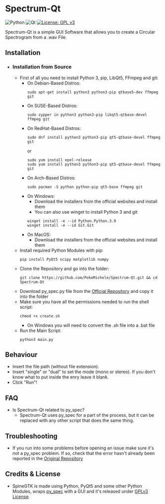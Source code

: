 # Spectrum-Qt
![Python](https://img.shields.io/badge/python-3670A0?style=for-the-badge&logo=python&logoColor=ffdd54) ![Qt](https://img.shields.io/badge/Qt-%23217346.svg?style=for-the-badge&logo=Qt&logoColor=white) [![License: GPL v3](https://img.shields.io/badge/License-GPLv3-blue.svg)](https://www.gnu.org/licenses/gpl-3.0)

Spectrum-Qt is a simple GUI Software that allows you to create a Circular Spectrogram from a .wav File.

## Installation
- ### Installation from Source
    - First of all you need to install Python 3, pip, LibQt5, FFmpeg and git:
        - On Debian-Based Distros:
            ```
            sudo apt-get install python3 python3-pip qtbase5-dev ffmpeg git
            ```
        - On SUSE-Based Distros:
            ```
            sudo zypper in python3 python3-pip libqt5-qtbase-devel ffmpeg git
            ```
        - On RedHat-Based Distros:
            ```
            sudo dnf install python3 python3-pip qt5-qtbase-devel ffmpeg git
            ```
             or
            ```
            sudo yum install epel-release
            sudo yum install python3 python3-pip qt5-qtbase-devel ffmpeg git
            ```
        - On Arch-Based Distros:
            ```
            sudo pacman -S python python-pip qt5-base ffmpeg git
            ```
        - On Windows:
            - Download the installers from the official websites and install them
            - You can also use winget to install Python 3 and git
            ```
            winget install -e --id Python.Python.3.9
            winget install -e --id Git.Git
            ```
        - On MacOS:
            - Download the installers from the official websites and install them
     - Install required Python Modules with pip:
        ```
        pip install PyQt5 scipy matplotlib numpy
        ```
     - Clone the Repository and go into the folder:
        ```
        git clone https://github.com/PokeMichele/Spectrum-Qt.git && cd Spectrum-Qt
        ```
     - Download py_spec.py file from the [Official Repository](https://github.com/rctcwyvrn/py_spec) and copy it into the folder
     - Make sure you have all the permissions needed to run the shell script:
        ```
        chmod +x create.sh
        ```
        - On Windows you will need to convert the .sh file into a .bat file
     - Run the Main Script:
        ```
        python3 main.py
        ```
## Behaviour
- Insert the file path (without file extension).
- Insert "single" or "dual" to set the mode (mono or stereo). If you don't know what to put inside the enry leave it blank.
- Click "Run"!
## FAQ
- Is Spectrum-Qt related to py_spec?
    - Spectrum-Qt uses py_spec for a part of the process, but it can be replaced with any other script that does the same thing.
## Troubleshooting
- If you run into some problems before opening an issue make sure it's not a py_spec problem. If so, check that the error hasn't already been reported in the [Original Repository](https://github.com/rctcwyvrn/py_spec)
## Credits & License
 - SpineGTK is made using Python, PyQt5 and some other Python Modules, wraps [py_spec](https://github.com/rctcwyvrn/py_spec) with a GUI and it's released under [GPLv3 License](https://www.gnu.org/licenses/gpl-3.0).
